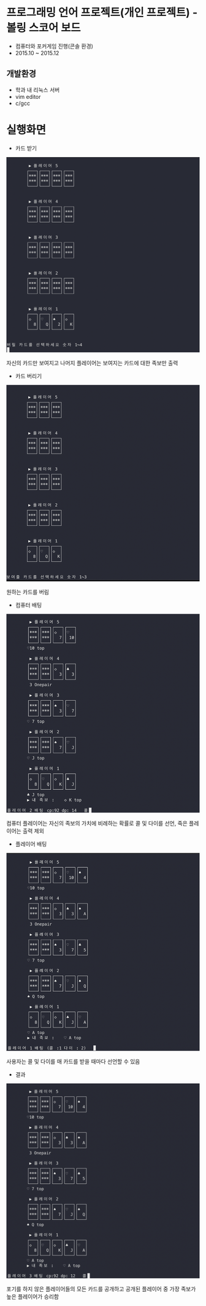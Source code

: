 # 프로그래밍 언어 프로젝트(개인 프로젝트) - 볼링 스코어 보드
- 컴퓨터와 포커게임 진행(콘솔 환경)
- 2015.10 ~ 2015.12

## 개발환경
- 학과 내 리눅스 서버
- vim editor
- c/gcc

# 실행화면

 - 카드 받기
 
 <img src="https://github.com/cherrytomato1/poker_game/blob/main/pokerImage/1_discard.png" />

 자신의 카드만 보여지고 나머지 플레이어는 보여지는 카드에 대한 족보만 출력
 
 - 카드 버리기
 
 <img src="https://github.com/cherrytomato1/poker_game/blob/main/pokerImage/2_showCard.png" />
 
 원하는 카드를 버림
 
 - 컴퓨터 배팅
 
 <img src="https://github.com/cherrytomato1/poker_game/blob/main/pokerImage/3_cpubatt.png" />
 
 컴퓨터 플레이어는 자신의 족보의 가치에 비례하는 확률로 콜 및 다이를 선언, 죽은 플레이어는 출력 제외
 
 - 플레이어 배팅
 
 <img src="https://github.com/cherrytomato1/poker_game/blob/main/pokerImage/4_playerBat.png" />
 
 사용자는 콜 및 다이를 매 카드를 받을 때마다 선언할 수 있음
 
 - 결과
 
 <img src="https://github.com/cherrytomato1/poker_game/blob/main/pokerImage/5_result.png" />
 
 포기를 하지 않은 플레이어들의 모든 카드를 공개하고 공개된 플레이어 중 가장 족보가 높은 플레이어가 승리함
